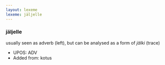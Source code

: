 ```yaml
---
layout: lexeme
lexeme: jäljelle
---
```


###  jäljelle

usually seen as adverb (left), but can be analysed as a form of *jälki* (trace)
* UPOS:  ADV
* Added from:  kotus

